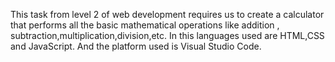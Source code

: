 This task from level 2 of web development requires us to create a calculator that performs all the basic mathematical operations like addition , subtraction,multiplication,division,etc. In this languages used are HTML,CSS and JavaScript.
And the platform used is Visual Studio Code.
